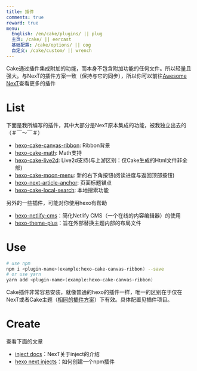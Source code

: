 ```yaml
---
title: 插件
comments: true
reward: true
menu:
  English: /en/cake/plugins/ || plug
  主页: /cake/ || eercast 
  基础配置: /cake/options/ || cog 
  自定义: /cake/custom/ || wrench 
---
```


Cake通过插件集成附加的功能，而本身不包含附加功能的任何文件。所以轻量且强大。与NexT的插件方案一致（保持与它的同步），所以你可以前往[Awesome NexT](https://github.com/theme-next/awesome-next)查看更多的插件

# List

下面是我所编写的插件，其中大部分是NexT原本集成的功能，被我独立出去的（＃￣～￣＃）

- [hexo-cake-canvas-ribbon](https://github.com/jiangtj-lab/hexo-cake-canvas-ribbon): Ribbon背景
- [hexo-cake-math](https://github.com/jiangtj-lab/hexo-cake-math): Math支持
- [hexo-cake-live2d](https://github.com/jiangtj-lab/hexo-cake-live2d): Live2d支持(与上游区别：仅Cake生成的Html文件非全部)
- [hexo-cake-moon-menu](https://github.com/jiangtj-lab/hexo-cake-moon-menu): 新的右下角按钮(阅读进度与返回顶部按钮)
- [hexo-next-article-anchor](https://github.com/jiangtj-lab/hexo-next-article-anchor): 页面标题锚点
- [hexo-cake-local-search](https://github.com/jiangtj-lab/hexo-cake-local-search): 本地搜索功能

另外的一些插件，可能对你使用hexo有帮助
- [hexo-netlify-cms](https://github.com/jiangtj/hexo-netlify-cms)：简化Netlify CMS（一个在线的内容编辑器）的使用
- [hexo-theme-plus](https://github.com/jiangtj/hexo-theme-plus)：旨在外部替换主题内部的布局文件

# Use

```bash
# use npm
npm i <plugin-name>(example:hexo-cake-canvas-ribbon) --save
# or use yarn
yarn add <plugin-name>(example:hexo-cake-canvas-ribbon)
```

Cake插件非常容易安装，就像普通的hexo的插件一样，唯一的区别在于仅在NexT或者Cake主题（[相同的插件方案](/cake/cubes)）下有效。具体配置见插件项目。

# Create

查看下面的文章
- [inject docs](https://theme-next.org/docs/advanced-settings#Injects)：NexT关于inject的介绍
- [hexo next injects](https://www.dnocm.com/articles/beechnut/hexo-next-injects/)：如何创建一个npm插件
